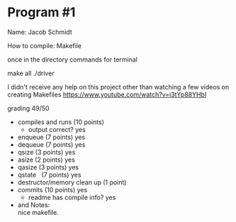 # Program #1

Name: Jacob Schmidt

How to compile:
Makefile
  
  once in the directory commands for terminal 
  
  make all
  ./driver
 
  
  I didn't receive any help on this project other than watching a few videos on 
  creating Makefiles 
https://www.youtube.com/watch?v=i3tYp88YHbI


grading 49/50<BR>
* compiles and runs (10 points)
  * output correct? yes
* enqueue (7 points) yes
* dequeue (7 points) yes
* qsize (3 points) yes
* asize (2 points) yes
* qasize (3 points) yes
* qstate   (7 points) yes
* destructor/memory clean up (1 point)
* commits (10 points) yes
  * readme has compile info? yes
* and Notes:<BR>
  nice makefile.



